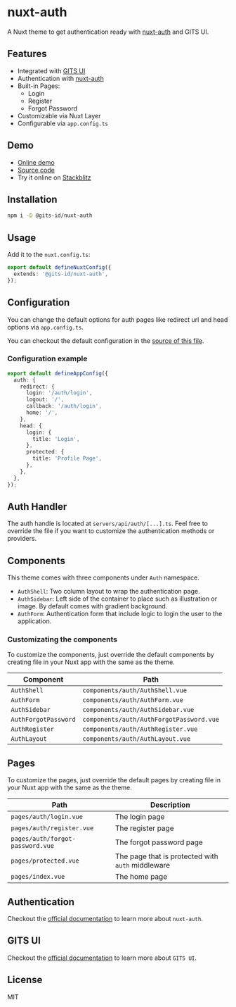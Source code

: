 # nuxt-auth

A Nuxt theme to get authentication ready with [nuxt-auth](https://sidebase.io/nuxt-auth/getting-started) and GITS UI.

## Features

- Integrated with [GITS UI](https://gitsindonesia.github.io/ui-component/)
- Authentication with [nuxt-auth](https://sidebase.io/nuxt-auth/getting-started)
- Built-in Pages:
  - Login
  - Register
  - Forgot Password
- Customizable via Nuxt Layer
- Configurable via `app.config.ts`

## Demo

- [Online demo](https://gits-nuxt-auth.vercel.app/)
- [Source code](https://github.com/gitsindonesia/ui-component/tree/main/starter/nuxt-auth)
- Try it online on [Stackblitz](https://stackblitz.com/github/gitsindonesia/ui-component/tree/main/starter/nuxt-auth)

## Installation

```bash
npm i -D @gits-id/nuxt-auth
```

## Usage

Add it to the `nuxt.config.ts`:

```ts
export default defineNuxtConfig({
  extends: '@gits-id/nuxt-auth',
});
```

## Configuration

You can change the default options for auth pages like redirect url and head options via `app.config.ts`.

You can checkout the default configuration in the [source of this file](https://github.com/gitsindonesia/ui-component/tree/main/starter/nuxt-auth/app.config.ts).

### Configuration example

```ts
export default defineAppConfig({
  auth: {
    redirect: {
      login: '/auth/login',
      logout: '/',
      callback: '/auth/login',
      home: '/',
    },
    head: {
      login: {
        title: 'Login',
      },
      protected: {
        title: 'Profile Page',
      },
    },
  },
});
```

## Auth Handler

The auth handle is located at `servers/api/auth/[...].ts`. Feel free to override the file if you want to customize the authentication methods or providers.

## Components

This theme comes with three components under `Auth` namespace.

- `AuthShell`: Two column layout to wrap the authentication page.
- `AuthSidebar`: Left side of the container to place such as illustration or image. By default comes with gradient background.
- `AuthForm`: Authentication form that include logic to login the user to the application.

### Customizating the components

To customize the components, just override the default components by creating file in your Nuxt app with the same as the theme.

| Component            | Path                                     |
| -------------------- | ---------------------------------------- |
| `AuthShell`          | `components/auth/AuthShell.vue`          |
| `AuthForm`           | `components/auth/AuthForm.vue`           |
| `AuthSidebar`        | `components/auth/AuthSidebar.vue`        |
| `AuthForgotPassword` | `components/auth/AuthForgotPassword.vue` |
| `AuthRegister`       | `components/auth/AuthRegister.vue`       |
| `AuthLayout`         | `components/auth/AuthLayout.vue`         |

## Pages

To customize the pages, just override the default pages by creating file in your Nuxt app with the same as the theme.

| Path                             | Description                                       |
| -------------------------------- | ------------------------------------------------- |
| `pages/auth/login.vue`           | The login page                                    |
| `pages/auth/register.vue`        | The register page                                 |
| `pages/auth/forgot-password.vue` | The forgot password page                          |
| `pages/protected.vue`            | The page that is protected with `auth` middleware |
| `pages/index.vue`                | The home page                                     |

## Authentication

Checkout the [official documentation](https://sidebase.io/nuxt-auth/getting-started) to learn more about `nuxt-auth`.

## GITS UI

Checkout the [official documentation](https://gitsindonesia.github.io/ui-component/) to
learn more about `GITS UI`.

## License

MIT
